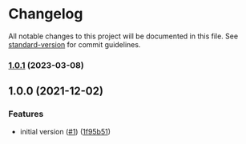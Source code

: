 # Changelog

All notable changes to this project will be documented in this file. See [standard-version](https://github.com/conventional-changelog/standard-version) for commit guidelines.

### [1.0.1](https://github.com/cresh-io/action-cached-git-lfs-pull/compare/v1.0.0...v1.0.1) (2023-03-08)

## 1.0.0 (2021-12-02)


### Features

* initial version ([#1](https://github.com/cresh-io/action-cached-git-lfs-pull/issues/1)) ([1f95b51](https://github.com/cresh-io/action-cached-git-lfs-pull/commit/1f95b517a79b7b577a9d101030d0e5991ff79175))
